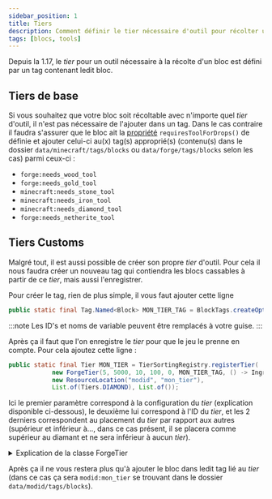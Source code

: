 ```yaml
---
sidebar_position: 1
title: Tiers
description: Comment définir le tier nécessaire d'outil pour récolter un bloc ?
tags: [blocs, tools]
---
```


Depuis la 1.17, le _tier_ pour un outil nécessaire à la récolte d'un bloc est défini par un tag contenant ledit bloc.

## Tiers de base

Si vous souhaitez que votre bloc soit récoltable avec n'importe quel _tier_ d'outil, il n'est pas nécessaire de l'ajouter dans un tag. Dans le cas contraire il faudra s'assurer que le bloc ait la [propriété](../properties) `requiresToolForDrops()` de définie et ajouter celui-ci au(x) tag(s) approprié(s) (contenu(s) dans le dossier `data/minecraft/tags/blocks` ou `data/forge/tags/blocks` selon les cas) parmi ceux-ci : 

- `forge:needs_wood_tool`
- `forge:needs_gold_tool`
- `minecraft:needs_stone_tool`
- `minecraft:needs_iron_tool`
- `minecraft:needs_diamond_tool`
- `forge:needs_netherite_tool`

## Tiers Customs

Malgré tout, il est aussi possible de créer son propre _tier_ d'outil. Pour cela il nous faudra créer un nouveau tag qui contiendra les blocs cassables à partir de ce _tier_, mais aussi l'enregistrer.

Pour créer le tag, rien de plus simple, il vous faut ajouter cette ligne

```java
public static final Tag.Named<Block> MON_TIER_TAG = BlockTags.createOptional(new ResourceLocation("modid", "mon_tier_tag"));
```

:::note
Les ID's et noms de variable peuvent être remplacés à votre guise.
:::

Après ça il faut que l'on enregistre le _tier_ pour que le jeu le prenne en compte. Pour cela ajoutez cette ligne :

```java
public static final Tier MON_TIER = TierSortingRegistry.registerTier(
            new ForgeTier(5, 5000, 10, 100, 0, MON_TIER_TAG, () -> Ingredient.of(Items.OBSIDIAN)),
            new ResourceLocation("modid", "mon_tier"),
            List.of(Tiers.DIAMOND), List.of());
```


Ici le premier paramètre correspond à la configuration du _tier_ (explication disponible ci-dessous), le deuxième lui correspond à l'ID du _tier_, et les 2 derniers correspondent au placement du _tier_ par rapport aux autres (supérieur et inférieur à..., dans ce cas présent, il se placera comme supérieur au diamant et ne sera inférieur à aucun _tier_).

<details>
<summary>Explication de la classe ForgeTier</summary>

```java
new ForgeTier(5, 5000, 10, 100, 0, MON_TIER_TAG, () -> Ingredient.of(Items.OBSIDIAN))
```

Ici le premier paramètre correspond au niveau du _tier_ (hiérarchie entre tous malgré le fait que ce système soit déprécié depuis la version 37.0.31 de Forge), le second correspond quant à lui au nombre d'utilisations maximum (cela peut être recalculé selon l'item concerné), le troisième à la rapidité de l'item possédant ce _tier_, le quatrième au nombre de dégâts, le cinquième à la valeur d'enchantement (par exemple les outils en or s'enchante plus facilement que ceux en fer) et le sixième correspond à l'item nécessaire pour réparer les outils de ce _tier_.

</details>

Après ça il ne vous restera plus qu'à ajouter le bloc dans ledit tag lié au _tier_ (dans ce cas ça sera `modid:mon_tier` se trouvant dans le dossier `data/modid/tags/blocks`).